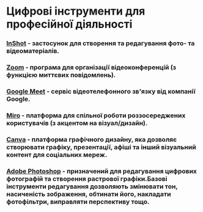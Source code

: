 # Цифрові інструменти для професійної діяльності
### [InShot](https://inshot.com) - застосунок для створення та редагування фото- та відеоматеріалів.
### [Zoom](https://zoom.us) - програма для організації відеоконференцій (з функцією миттєвих повідомлень).
### [Google Meet](https://meet.google.com) - сервіс відеотелефонного зв'язку від компанії Google.
### [Miro](http://www.miro.com) - платформа для спільної роботи роззосереджених користувачів (з акцентом на візуал/дизайн).
### [Canva](https://canva.com) - платформа графічного дизайну, яка дозволяє створювати графіку, презентації, афіші та інший візуальний контент для соціальних мереж.
### [Adobe Photoshop](http://www.adobe.com/ua/products/photoshop.html) - призначений для редагування цифрових фотографій та створення растрової графіки.Базові інструменти редагування дозволяють змінювати тон, насиченість зображення, обтинати його, накладати фотофільтри, виправляти перспективу тощо. 
